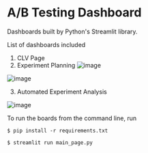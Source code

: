 # A/B Testing Dashboard

Dashboards built by Python's Streamlit library.

List of dashboards included
1. CLV Page
2. Experiment Planning
![image](https://github.com/mertcan79/AB-Testing-Dashboard/assets/38556356/0f4d4087-cfcb-413d-9e8c-cc10e532736f)

![image](https://github.com/mertcan79/AB-Testing-Dashboard/assets/38556356/46370790-7872-41ce-9bff-65f9c310ada4)

3. Automated Experiment Analysis
   
![image](https://github.com/mertcan79/AB-Testing-Dashboard/assets/38556356/b5de5e88-0b89-4a55-a3f9-b6ffd570df9c)


To run the boards from the command line, run 
```
$ pip install -r requirements.txt

$ streamlit run main_page.py
```



